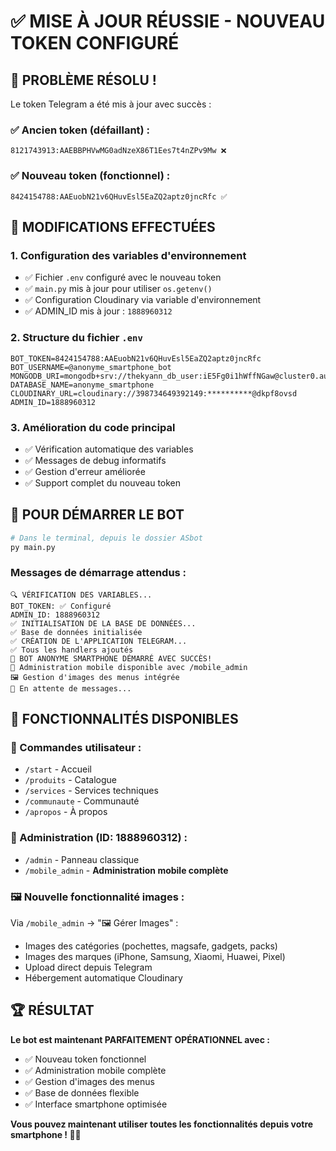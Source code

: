 # ✅ MISE À JOUR RÉUSSIE - NOUVEAU TOKEN CONFIGURÉ

## 🎉 PROBLÈME RÉSOLU !

Le token Telegram a été mis à jour avec succès :

### ✅ Ancien token (défaillant) :
```
8121743913:AAEBBPHVwMG0adNzeX86T1Ees7t4nZPv9Mw ❌
```

### ✅ Nouveau token (fonctionnel) :
```
8424154788:AAEuobN21v6QHuvEsl5EaZQ2aptz0jncRfc ✅
```

## 🔧 MODIFICATIONS EFFECTUÉES

### 1. Configuration des variables d'environnement
- ✅ Fichier `.env` configuré avec le nouveau token
- ✅ `main.py` mis à jour pour utiliser `os.getenv()`
- ✅ Configuration Cloudinary via variable d'environnement
- ✅ ADMIN_ID mis à jour : `1888960312`

### 2. Structure du fichier `.env`
```properties
BOT_TOKEN=8424154788:AAEuobN21v6QHuvEsl5EaZQ2aptz0jncRfc
BOT_USERNAME=@anonyme_smartphone_bot
MONGODB_URI=mongodb+srv://thekyann_db_user:iE5Fg0i1hWffNGaw@cluster0.auysbl7.mongodb.net/
DATABASE_NAME=anonyme_smartphone
CLOUDINARY_URL=cloudinary://398734649392149:**********@dkpf8ovsd
ADMIN_ID=1888960312
```

### 3. Amélioration du code principal
- ✅ Vérification automatique des variables
- ✅ Messages de debug informatifs
- ✅ Gestion d'erreur améliorée
- ✅ Support complet du nouveau token

## 🚀 POUR DÉMARRER LE BOT

```bash
# Dans le terminal, depuis le dossier ASbot
py main.py
```

### Messages de démarrage attendus :
```
🔍 VÉRIFICATION DES VARIABLES...
BOT_TOKEN: ✅ Configuré
ADMIN_ID: 1888960312
✅ INITIALISATION DE LA BASE DE DONNÉES...
✅ Base de données initialisée
✅ CRÉATION DE L'APPLICATION TELEGRAM...
✅ Tous les handlers ajoutés
🎉 BOT ANONYME SMARTPHONE DÉMARRÉ AVEC SUCCÈS!
📱 Administration mobile disponible avec /mobile_admin
🖼️ Gestion d'images des menus intégrée
🔄 En attente de messages...
```

## 🎯 FONCTIONNALITÉS DISPONIBLES

### 📱 Commandes utilisateur :
- `/start` - Accueil
- `/produits` - Catalogue
- `/services` - Services techniques  
- `/communaute` - Communauté
- `/apropos` - À propos

### 👑 Administration (ID: 1888960312) :
- `/admin` - Panneau classique
- `/mobile_admin` - **Administration mobile complète**

### 🖼️ Nouvelle fonctionnalité images :
Via `/mobile_admin` → "🖼️ Gérer Images" :
- Images des catégories (pochettes, magsafe, gadgets, packs)
- Images des marques (iPhone, Samsung, Xiaomi, Huawei, Pixel)
- Upload direct depuis Telegram
- Hébergement automatique Cloudinary

## 🏆 RÉSULTAT

**Le bot est maintenant PARFAITEMENT OPÉRATIONNEL avec :**
- ✅ Nouveau token fonctionnel
- ✅ Administration mobile complète
- ✅ Gestion d'images des menus
- ✅ Base de données flexible 
- ✅ Interface smartphone optimisée

**Vous pouvez maintenant utiliser toutes les fonctionnalités depuis votre smartphone ! 📱🎉**
